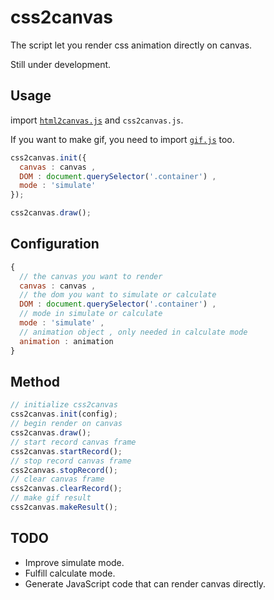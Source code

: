 # css2canvas
The script let you render css animation directly on canvas.

Still under development.
## Usage
import [`html2canvas.js`](https://github.com/niklasvh/html2canvas) and `css2canvas.js`.  

If you want to make gif, you need to import [`gif.js`](https://github.com/jnordberg/gif.js) too.
```javascript
css2canvas.init({
  canvas : canvas ,
  DOM : document.querySelector('.container') ,
  mode : 'simulate'
});

css2canvas.draw();
```

## Configuration 
```javascript
{
  // the canvas you want to render
  canvas : canvas ,
  // the dom you want to simulate or calculate
  DOM : document.querySelector('.container') ,
  // mode in simulate or calculate
  mode : 'simulate' ,
  // animation object , only needed in calculate mode
  animation : animation 
}
```
## Method
```javascript
// initialize css2canvas
css2canvas.init(config);
// begin render on canvas
css2canvas.draw();
// start record canvas frame
css2canvas.startRecord();
// stop record canvas frame
css2canvas.stopRecord();
// clear canvas frame
css2canvas.clearRecord();
// make gif result
css2canvas.makeResult();
```

## TODO
* Improve simulate mode.
* Fulfill calculate mode.
* Generate JavaScript code that can render canvas directly.